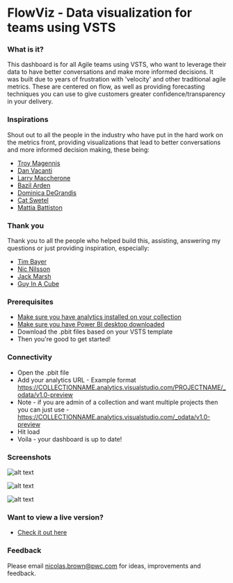 # FlowViz - Data visualization for teams using VSTS

### What is it?
This dashboard is for all Agile teams using VSTS, who want to leverage their data to have better conversations and make more informed decisions. It was built due to years of frustration with 'velocity' and other traditional agile metrics. These are centered on flow, as well as providing forecasting techniques you can use to give customers greater confidence/transparency in your delivery.

### Inspirations

Shout out to all the people in the industry who have put in the hard work on the metrics front, providing visualizations that lead to better conversations and more informed decision making, these being:

* [Troy Magennis](https://twitter.com/t_magennis)
* [Dan Vacanti](https://twitter.com/danvacanti)
* [Larry Maccherone](https://twitter.com/LMaccherone)
* [Bazil Arden](https://twitter.com/bazila)
* [Dominica DeGrandis](https://twitter.com/dominicad)
* [Cat Swetel](https://twitter.com/CatSwetel)
* [Mattia Battiston](https://twitter.com/BattistonMattia)

### Thank you

Thank you to all the people who helped build this, assisting, answering my questions or just providing inspiration, especially:
* [Tim Bayer](https://www.linkedin.com/in/tim-bayer-4ab28783/)
* [Nic Nilsson](https://www.linkedin.com/in/nicholas-nilsson-6b601225/)
* [Jack Marsh](https://www.linkedin.com/in/jack-marsh-1a1aa564)
* [Guy In A Cube](https://www.youtube.com/watch?v=JlUfz18cx_w)

### Prerequisites
* [Make sure you have analytics installed on your collection](https://marketplace.visualstudio.com/items?itemName=ms.vss-analytics)
* [Make sure you have Power BI desktop downloaded](https://www.microsoft.com/en-us/download/details.aspx?id=45331)
* Download the .pbit files based on your VSTS template
* Then you're good to get started!

### Connectivity
* Open the .pbit file
* Add your analytics URL - Example format https://COLLECTIONNAME.analytics.visualstudio.com/PROJECTNAME/_odata/v1.0-preview 
* Note - if you are admin of a collection and want multiple projects then you can just use -  https://COLLECTIONNAME.analytics.visualstudio.com/_odata/v1.0-preview
* Hit load
* Voila - your dashboard is up to date!

### Screenshots
![alt text](https://github.com/nbrown02/FlowViz/raw/master/FlowViz%20Page%201.png)

![alt text](https://github.com/nbrown02/FlowViz/raw/master/FlowViz%20Page%202.png)

![alt text](https://github.com/nbrown02/FlowViz/raw/master/FlowViz%20Page%203.png)

### Want to view a live version?

* [Check it out here](https://app.powerbi.com/view?r=eyJrIjoiOWM4Mzc5ZmItNjAxNi00MzU1LWFkOTQtODcwOTUwYzI0NWRhIiwidCI6IjUxMzI5NGEwLTNlMjAtNDFiMi1hOTcwLTZkMzBiZjE1NDZmYSIsImMiOjZ9)

### Feedback
Please email nicolas.brown@pwc.com for ideas, improvements and feedback.
